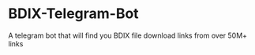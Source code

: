 # BDIX-Telegram-Bot
A telegram bot that will find you BDIX file download links from over 50M+ links
